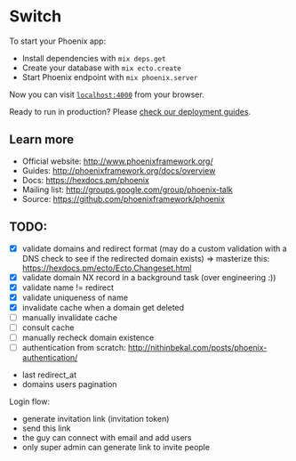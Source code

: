 # Switch

To start your Phoenix app:

  * Install dependencies with `mix deps.get`
  * Create your database with `mix ecto.create`
  * Start Phoenix endpoint with `mix phoenix.server`

Now you can visit [`localhost:4000`](http://localhost:4000) from your browser.

Ready to run in production? Please [check our deployment guides](http://www.phoenixframework.org/docs/deployment).

## Learn more

  * Official website: http://www.phoenixframework.org/
  * Guides: http://phoenixframework.org/docs/overview
  * Docs: https://hexdocs.pm/phoenix
  * Mailing list: http://groups.google.com/group/phoenix-talk
  * Source: https://github.com/phoenixframework/phoenix



## TODO:

- [x] validate domains and redirect format (may do a custom validation with a DNS check to see if the redirected domain exists) => masterize this: https://hexdocs.pm/ecto/Ecto.Changeset.html
- [x] validate domain NX record in a background task (over engineering :))
- [x] validate name != redirect
- [x] validate uniqueness of name
- [x] invalidate cache when a domain get deleted
- [ ] manually invalidate cache
- [ ] consult cache
- [ ] manually recheck domain existence
- [ ] authentication from scratch: http://nithinbekal.com/posts/phoenix-authentication/
- last redirect_at
- domains users pagination

Login flow:
- generate invitation link (invitation token)
- send this link
- the guy can connect with email and add users
- only super admin can generate link to invite people
